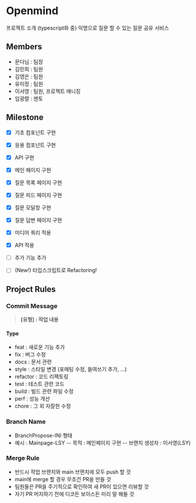 # Openmind

프로젝트 소개 (typescript화 중)
익명으로 질문 할 수 있는 질문 공유 서비스 

## Members

- 문다님 : 팀장
- 김민희 : 팀원
- 김영은 : 팀원
- 유미정 : 팀원
- 이서영 : 팀원, 프로젝트 매니징
- 임광렬 : 멘토

## Milestone

- [x] 기초 컴포넌트 구현
- [x] 응용 컴포넌트 구현
- [x] API 구현
- [x] 메인 페이지 구현
- [x] 질문 목록 페이지 구현
- [x] 질문 피드 페이지 구현
- [x] 질문 모달창 구현
- [x] 질문 답변 페이지 구현
- [x] 미디어 쿼리 적용
- [x] API 적용
- [ ] 추가 기능 추가

- [ ] (New!) 타입스크립트로 Refactoring!

## Project Rules
### Commit Message
> **[유형] : 작업 내용**

#### Type
- feat : 새로운 기능 추가
- fix : 버그 수정
- docs : 문서 관련
- style : 스타일 변경 (포매팅 수정, 들여쓰기 추가, ...)
- refactor : 코드 리팩토링
- test : 테스트 관련 코드
- build : 빌드 관련 파일 수정
- perf : 성능 개선
- chore : 그 외 자잘한 수정
### Branch Name
- BranchPropose-INI 형태
- 예시 : Mainpage-LSY
-- 목적 : 메인페이지 구현
-- 브랜치 생성자 : 이서영(LSY)
### Merge Rule
- 반드시 작업 브랜치와 main 브랜치에 모두 push 할 것
- main에 merge 할 경우 무조건 PR을 만들 것
- 팀원들은 PR을 주기적으로 확인하여 새 PR이 있으면 리뷰할 것
- 자기 PR 머지하기 전에 디코든 보이스든 미리 말 해둘 것
